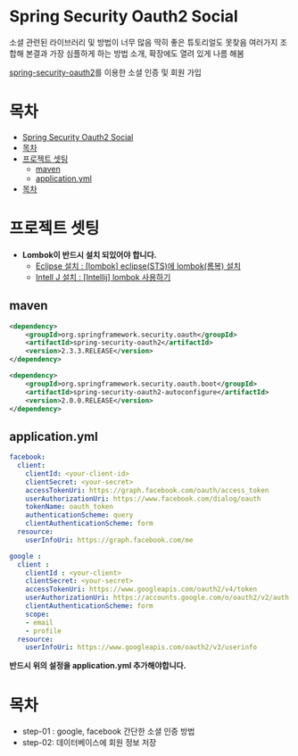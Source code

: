 # Spring Security Oauth2 Social



소셜 관련된 라이브러리 및 방법이 너무 많음 딱히 좋은 튜토리얼도 못찾음
여러가지 조합해 본결과 가장 심플하게 하는 방법 소개, 확장에도 열려 있게 나름 해봄

[spring-security-oauth2](https://github.com/spring-projects/spring-security-oauth/tree/master/spring-security-oauth2)를 이용한 소셜 인증 및 회원 가입

# 목차
<!-- TOC -->

- [Spring Security Oauth2 Social](#spring-security-oauth2-social)
- [목차](#%EB%AA%A9%EC%B0%A8)
- [프로젝트 셋팅](#%ED%94%84%EB%A1%9C%EC%A0%9D%ED%8A%B8-%EC%85%8B%ED%8C%85)
    - [maven](#maven)
    - [application.yml](#applicationyml)
- [목차](#%EB%AA%A9%EC%B0%A8)

<!-- /TOC -->



# 프로젝트 셋팅
* **Lombok이 반드시 설치 되있어야 합니다.**
  - [Eclipse 설치 : [lombok] eclipse(STS)에 lombok(롬복) 설치](http://countryxide.tistory.com/16)
  - [Intell J 설치 : [Intellij] lombok 사용하기](http://blog.woniper.net/229)

## maven
```xml
<dependency>
    <groupId>org.springframework.security.oauth</groupId>
    <artifactId>spring-security-oauth2</artifactId>
    <version>2.3.3.RELEASE</version>
</dependency>

<dependency>
    <groupId>org.springframework.security.oauth.boot</groupId>
    <artifactId>spring-security-oauth2-autoconfigure</artifactId>
    <version>2.0.0.RELEASE</version>
</dependency>
```

## application.yml

```yml
facebook:
  client:
    clientId: <your-client-id>
    clientSecret: <your-secret>
    accessTokenUri: https://graph.facebook.com/oauth/access_token
    userAuthorizationUri: https://www.facebook.com/dialog/oauth
    tokenName: oauth_token
    authenticationScheme: query
    clientAuthenticationScheme: form
  resource:
    userInfoUri: https://graph.facebook.com/me

google :
  client :
    clientId : <your-client>
    clientSecret: <your-secret>
    accessTokenUri: https://www.googleapis.com/oauth2/v4/token
    userAuthorizationUri: https://accounts.google.com/o/oauth2/v2/auth
    clientAuthenticationScheme: form
    scope:
    - email
    - profile
  resource:
    userInfoUri: https://www.googleapis.com/oauth2/v3/userinfo
```

**반드시 위의 설정을 application.yml 추가해야합니다.**


# 목차

* step-01 : google, facebook 간단한 소셜 인증 방법
* step-02: 데이터베이스에 회원 정보 저장
